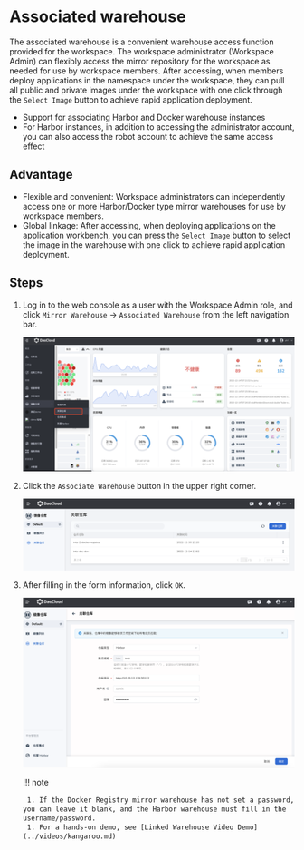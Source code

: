 # Associated warehouse

The associated warehouse is a convenient warehouse access function provided for the workspace.
The workspace administrator (Workspace Admin) can flexibly access the mirror repository for the workspace as needed for use by workspace members.
After accessing, when members deploy applications in the namespace under the workspace, they can pull all public and private images under the workspace with one click through the `Select Image` button to achieve rapid application deployment.

- Support for associating Harbor and Docker warehouse instances
- For Harbor instances, in addition to accessing the administrator account, you can also access the robot account to achieve the same access effect

## Advantage

- Flexible and convenient: Workspace administrators can independently access one or more Harbor/Docker type mirror warehouses for use by workspace members.
- Global linkage: After accessing, when deploying applications on the application workbench, you can press the `Select Image` button to select the image in the warehouse with one click to achieve rapid application deployment.

## Steps

1. Log in to the web console as a user with the Workspace Admin role, and click `Mirror Warehouse` -> `Associated Warehouse` from the left navigation bar.

    ![Mirror Warehouse](images/related01.png)

1. Click the `Associate Warehouse` button in the upper right corner.

    ![Relate Warehouse](images/relate02.png)

1. After filling in the form information, click `OK`.

    ![Fill out the form](images/relate03.png)

    !!! note

        1. If the Docker Registry mirror warehouse has not set a password, you can leave it blank, and the Harbor warehouse must fill in the username/password.
        1. For a hands-on demo, see [Linked Warehouse Video Demo](../videos/kangaroo.md)